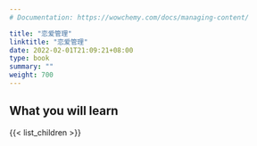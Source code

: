 ```yaml
---
# Documentation: https://wowchemy.com/docs/managing-content/

title: "恋爱管理"
linktitle: "恋爱管理"
date: 2022-02-01T21:09:21+08:00
type: book
summary: ""
weight: 700
---
```


<!--more-->

## What you will learn

{{< list_children >}}